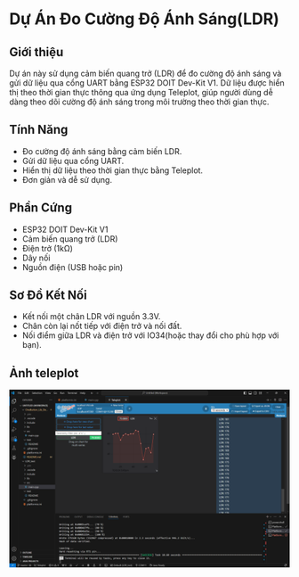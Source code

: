 # Dự Án Đo Cường Độ Ánh Sáng(LDR)

## Giới thiệu
Dự án này sử dụng cảm biến quang trở (LDR) để đo cường độ ánh sáng và gửi dữ liệu qua cổng UART bằng ESP32 DOIT Dev-Kit V1. Dữ liệu được hiển thị theo thời gian thực thông qua ứng dụng Teleplot, giúp người dùng dễ dàng theo dõi cường độ ánh sáng trong môi trường theo thời gian thực.

## Tính Năng
- Đo cường độ ánh sáng bằng cảm biến LDR.
- Gửi dữ liệu qua cổng UART.
- Hiển thị dữ liệu theo thời gian thực bằng Teleplot.
- Đơn giản và dễ sử dụng.

## Phần Cứng
- ESP32 DOIT Dev-Kit V1
- Cảm biến quang trở (LDR)
- Điện trở (1kΩ)
- Dây nối
- Nguồn điện (USB hoặc pin)

## Sơ Đồ Kết Nối
- Kết nối một chân LDR với nguồn 3.3V.
- Chân còn lại nốt tiếp với điện trở và nối đất.
- Nối điểm giữa LDR và điện trở với IO34(hoặc thay đổi cho phù hợp với bạn).

## Ảnh teleplot
![Đồ thị cường độ ánh sáng thay đổi theo thời gian](anh.png)
